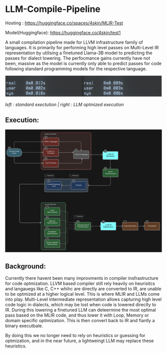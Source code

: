 # LLM-Compile-Pipeline
Hosting : https://huggingface.co/spaces/4skin/MLIR-Test

Model(Huggingface): https://huggingface.co/4skin/test1

A small compilation pipeline made for LLVM infrastructure family of languages. It is primarily for performing high level passes on Multi-Level IR representation by utilising a finetuned Llama-3B model to predicting the passes for dialect lowering. The perfocmance gains currently have not been, massive as the model is currently only able to predict passes for code following standard programming models for the respective language.

![screenshot](https://github.com/toxicteddy00077/LLM-Compile-Pipeline/blob/main/assets/Screenshot%20from%202025-06-20%2022-43-04.png)

*left : standard exectution   |     right : LLM optmized execution*

## Execution:
![screenshot](https://github.com/toxicteddy00077/LLM-Compile-Pipeline/blob/main/assets/flowchart.png) 

## Background:
Currently there havent been many improvments in compiler insfrastructure for code optmization. LLVM based compiler still rely heavily on heurisitcs and langauegs like C, C++ whihc are directly are converted to IR, are unable to be optmized at a higher logical level. This is where MLIR and LLMs come into play. Multi-Level intermediate representation allows capturing high level code logic in dialects, which may be lost when code is lowered direclty to IR. During this lowering a finetuned LLM can deteermine the most optimal pass based on the MLIR code, and thus lower it with Loop, Memory or domain specific optimization. This is then convert back to IR and fianlly a binary executbale. 

By doing this we no longer need to rely on heuristics or guessing for optmization, and in the near future, a lightweingt LLM may replace these heuristics.  
